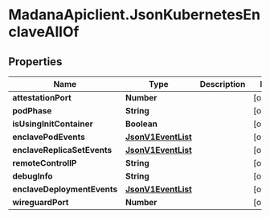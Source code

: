 # MadanaApiclient.JsonKubernetesEnclaveAllOf

## Properties

Name | Type | Description | Notes
------------ | ------------- | ------------- | -------------
**attestationPort** | **Number** |  | [optional] 
**podPhase** | **String** |  | [optional] 
**isUsingInitContainer** | **Boolean** |  | [optional] 
**enclavePodEvents** | [**JsonV1EventList**](JsonV1EventList.md) |  | [optional] 
**enclaveReplicaSetEvents** | [**JsonV1EventList**](JsonV1EventList.md) |  | [optional] 
**remoteControlIP** | **String** |  | [optional] 
**debugInfo** | **String** |  | [optional] 
**enclaveDeploymentEvents** | [**JsonV1EventList**](JsonV1EventList.md) |  | [optional] 
**wireguardPort** | **Number** |  | [optional] 


